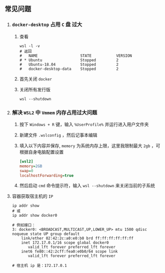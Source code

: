 ## 常见问题

1. ###  `docker-desktop` 占用 `C` 盘 过大

   1. 查看

      ```shell
      wsl -l -v
      # 返回
      #   NAME                   STATE           VERSION
      # * Ubuntu                 Stopped         2
      #   Ubuntu-18.04           Stopped         2
      #   docker-desktop-data    Stopped         2
      ```

   2. 首先关闭 `docker`

   3. 关闭所有发行版

      ```shell
      wsl --shutdown
      ```




2. ### 解决 `WSL2` 中 `Vmmem` 内存占用过大问题

   1. 按下 `Windows + R` 键，输入 `%UserProfile%` 并运行进入用户文件夹

   2. 新建文件 `.wslconfig` ，然后记事本编辑

   3. 填入以下内容并保存, `memory` 为系统内存上限，这里我限制最大 `2gb` ，可根据自身电脑配置设置

      ```ini
      [wsl2]
      memory=2GB
      swap=0
      localhostForwarding=true
      ```

   4. 然后启动 `cmd` 命令提示符，输入 `wsl --shutdown` 来关闭当前的子系统

   

3. 容器获取宿主机的 `IP`

   ```shell
   ip addr show
   # 或
   ip addr show docker0
   
   # 例如接口：
   3: docker0: <BROADCAST,MULTICAST,UP,LOWER_UP> mtu 1500 qdisc noqueue state UP group default 
       link/ether 02:42:2c:a0:e0:b0 brd ff:ff:ff:ff:ff:ff
       inet 172.17.0.1/16 scope global docker0
          valid_lft forever preferred_lft forever
       inet6 fe80::42:2cff:fea0:e0b0/64 scope link 
          valid_lft forever preferred_lft forever
          
   # 宿主机 ip 是：172.17.0.1
   ```

   